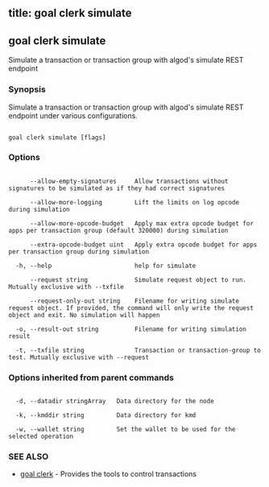 title: goal clerk simulate
---
## goal clerk simulate



Simulate a transaction or transaction group with algod's simulate REST endpoint



### Synopsis



Simulate a transaction or transaction group with algod's simulate REST endpoint under various configurations.



```

goal clerk simulate [flags]

```



### Options



```

      --allow-empty-signatures     Allow transactions without signatures to be simulated as if they had correct signatures

      --allow-more-logging         Lift the limits on log opcode during simulation

      --allow-more-opcode-budget   Apply max extra opcode budget for apps per transaction group (default 320000) during simulation

      --extra-opcode-budget uint   Apply extra opcode budget for apps per transaction group during simulation

  -h, --help                       help for simulate

      --request string             Simulate request object to run. Mutually exclusive with --txfile

      --request-only-out string    Filename for writing simulate request object. If provided, the command will only write the request object and exit. No simulation will happen

  -o, --result-out string          Filename for writing simulation result

  -t, --txfile string              Transaction or transaction-group to test. Mutually exclusive with --request

```



### Options inherited from parent commands



```

  -d, --datadir stringArray   Data directory for the node

  -k, --kmddir string         Data directory for kmd

  -w, --wallet string         Set the wallet to be used for the selected operation

```



### SEE ALSO



* [goal clerk](../../clerk/clerk/)	 - Provides the tools to control transactions 



